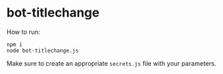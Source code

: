 # bot-titlechange

How to run:

    npm i
    node bot-titlechange.js

Make sure to create an appropriate `secrets.js` file with your parameters.

